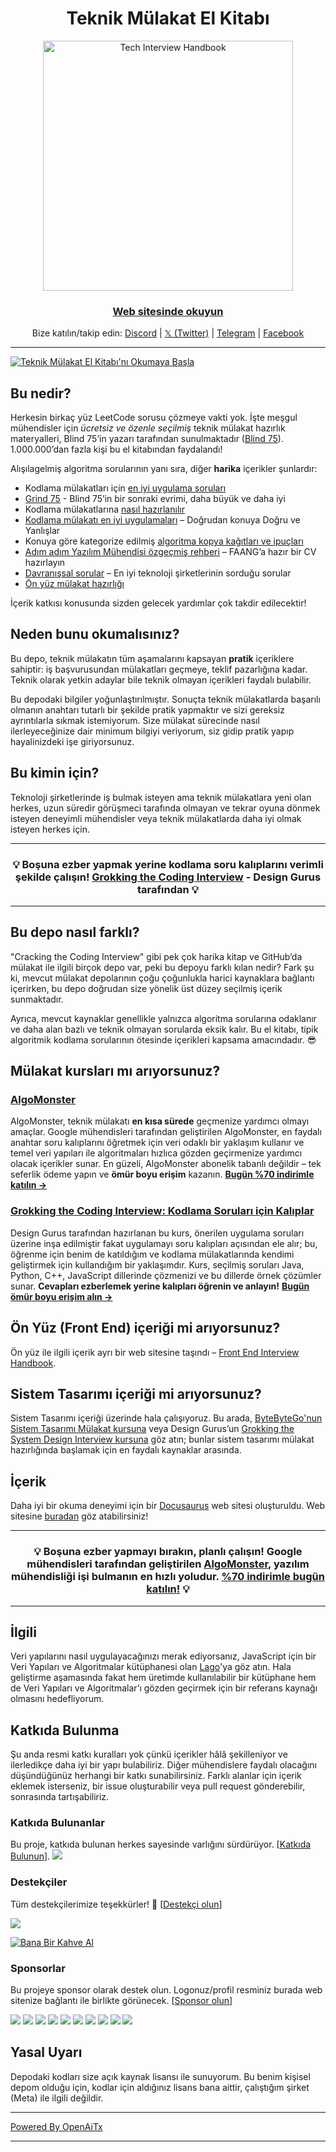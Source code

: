 <h1 align="center">Teknik Mülakat El Kitabı</h1>

<div align="center">
  <a href="https://www.techinterviewhandbook.org/">
    <img src="assets/logo.svg" alt="Tech Interview Handbook" width="400" />
  </a>
  <br />
  <h3>
    <a href="https://www.techinterviewhandbook.org/">Web sitesinde okuyun</a>
  </h3>
  <p>
    Bize katılın/takip edin: <a href="https://discord.gg/usMqNaPczq" target="_blank">Discord</a> | <a href="https://twitter.com/techinterviewhb" target="_blank">𝕏 (Twitter)</a> | <a href="https://t.me/techinterviewhandbook" target="_blank">Telegram</a> |  <a href="https://facebook.com/techinterviewhandbook" target="_blank">Facebook</a>
  </p>
</div>

---

<a href="https://www.techinterviewhandbook.org/software-engineering-interview-guide/" target="_blank">
  <img src="assets/start-reading-button.jpg" alt="Teknik Mülakat El Kitabı'nı Okumaya Başla" />
</a>

## Bu nedir?

Herkesin birkaç yüz LeetCode sorusu çözmeye vakti yok. İşte meşgul mühendisler için _ücretsiz ve özenle seçilmiş_ teknik mülakat hazırlık materyalleri, Blind 75’in yazarı tarafından sunulmaktadır ([Blind 75](https://www.teamblind.com/post/New-Year-Gift---Curated-List-of-Top-75-LeetCode-Questions-to-Save-Your-Time-OaM1orEU)). 1.000.000’dan fazla kişi bu el kitabından faydalandı!

Alışılagelmiş algoritma sorularının yanı sıra, diğer **harika** içerikler şunlardır:

- Kodlama mülakatları için [en iyi uygulama soruları](https://www.techinterviewhandbook.org/coding-interview-study-plan/)
- [Grind 75](https://www.techinterviewhandbook.org/grind75) - Blind 75’in bir sonraki evrimi, daha büyük ve daha iyi
- Kodlama mülakatlarına [nasıl hazırlanılır](https://www.techinterviewhandbook.org/coding-interview-prep/)
- [Kodlama mülakatı en iyi uygulamaları](https://www.techinterviewhandbook.org/coding-interview-cheatsheet/) – Doğrudan konuya Doğru ve Yanlışlar
- Konuya göre kategorize edilmiş [algoritma kopya kağıtları ve ipuçları](https://www.techinterviewhandbook.org/algorithms/study-cheatsheet/)
- [Adım adım Yazılım Mühendisi özgeçmiş rehberi](https://www.techinterviewhandbook.org/resume/) – FAANG’a hazır bir CV hazırlayın
- [Davranışsal sorular](https://www.techinterviewhandbook.org/behavioral-interview-questions/) – En iyi teknoloji şirketlerinin sorduğu sorular
- [Ön yüz mülakat hazırlığı](https://www.frontendinterviewhandbook.com)

İçerik katkısı konusunda sizden gelecek yardımlar çok takdir edilecektir!

## Neden bunu okumalısınız?

Bu depo, teknik mülakatın tüm aşamalarını kapsayan **pratik** içeriklere sahiptir: iş başvurusundan mülakatları geçmeye, teklif pazarlığına kadar. Teknik olarak yetkin adaylar bile teknik olmayan içerikleri faydalı bulabilir.

Bu depodaki bilgiler yoğunlaştırılmıştır. Sonuçta teknik mülakatlarda başarılı olmanın anahtarı tutarlı bir şekilde pratik yapmaktır ve sizi gereksiz ayrıntılarla sıkmak istemiyorum. Size mülakat sürecinde nasıl ilerleyeceğinize dair minimum bilgiyi veriyorum, siz gidip pratik yapıp hayalinizdeki işe giriyorsunuz.

## Bu kimin için?

Teknoloji şirketlerinde iş bulmak isteyen ama teknik mülakatlara yeni olan herkes, uzun süredir görüşmeci tarafında olmayan ve tekrar oyuna dönmek isteyen deneyimli mühendisler veya teknik mülakatlarda daha iyi olmak isteyen herkes için.

---

<div align="center">
  <h3>💡 Boşuna ezber yapmak yerine kodlama soru kalıplarını verimli şekilde çalışın! 
    <a href="https://designgurus.org/link/kJSIoU?url=https%3A%2F%2Fdesigngurus.org%2Fcourse%3Fcourseid%3Dgrokking-the-coding-interview">Grokking the Coding Interview</a> - Design Gurus tarafından 💡
  </h3>
</div>

---

## Bu depo nasıl farklı?

"Cracking the Coding Interview" gibi pek çok harika kitap ve GitHub’da mülakat ile ilgili birçok depo var, peki bu depoyu farklı kılan nedir? Fark şu ki, mevcut mülakat depolarının çoğu çoğunlukla harici kaynaklara bağlantı içerirken, bu depo doğrudan size yönelik üst düzey seçilmiş içerik sunmaktadır.

Ayrıca, mevcut kaynaklar genellikle yalnızca algoritma sorularına odaklanır ve daha alan bazlı ve teknik olmayan sorularda eksik kalır. Bu el kitabı, tipik algoritmik kodlama sorularının ötesinde içerikleri kapsama amacındadır. 😎

## Mülakat kursları mı arıyorsunuz?

### [AlgoMonster](https://shareasale.com/r.cfm?b=1873647&u=3114753&m=114505&urllink=&afftrack=)

AlgoMonster, teknik mülakatı **en kısa sürede** geçmenize yardımcı olmayı amaçlar. Google mühendisleri tarafından geliştirilen AlgoMonster, en faydalı anahtar soru kalıplarını öğretmek için veri odaklı bir yaklaşım kullanır ve temel veri yapıları ile algoritmaları hızlıca gözden geçirmenize yardımcı olacak içerikler sunar. En güzeli, AlgoMonster abonelik tabanlı değildir – tek seferlik ödeme yapın ve **ömür boyu erişim** kazanın. [**Bugün %70 indirimle katılın →**](https://shareasale.com/r.cfm?b=1873647&u=3114753&m=114505&urllink=&afftrack=)

### [Grokking the Coding Interview: Kodlama Soruları için Kalıplar](https://designgurus.org/link/kJSIoU?url=https%3A%2F%2Fdesigngurus.org%2Fcourse%3Fcourseid%3Dgrokking-the-coding-interview)

Design Gurus tarafından hazırlanan bu kurs, önerilen uygulama soruları üzerine inşa edilmiştir fakat uygulamayı soru kalıpları açısından ele alır; bu, öğrenme için benim de katıldığım ve kodlama mülakatlarında kendimi geliştirmek için kullandığım bir yaklaşımdır. Kurs, seçilmiş soruları Java, Python, C++, JavaScript dillerinde çözmenizi ve bu dillerde örnek çözümler sunar. **Cevapları ezberlemek yerine kalıpları öğrenin ve anlayın!** [**Bugün ömür boyu erişim alın →**](https://designgurus.org/link/kJSIoU?url=https%3A%2F%2Fdesigngurus.org%2Fcourse%3Fcourseid%3Dgrokking-the-coding-interview)

## Ön Yüz (Front End) içeriği mi arıyorsunuz?

Ön yüz ile ilgili içerik ayrı bir web sitesine taşındı – [Front End Interview Handbook](https://frontendinterviewhandbook.com).

## Sistem Tasarımı içeriği mi arıyorsunuz?

Sistem Tasarımı içeriği üzerinde hala çalışıyoruz. Bu arada, [ByteByteGo'nun Sistem Tasarımı Mülakat kursuna](https://bytebytego.com?fpr=techinterviewhandbook) veya Design Gurus’un [Grokking the System Design Interview kursuna](https://designgurus.org/link/kJSIoU?url=https%3A%2F%2Fdesigngurus.org%2Fcourse%3Fcourseid%3Dgrokking-the-system-design-interview) göz atın; bunlar sistem tasarımı mülakat hazırlığında başlamak için en faydalı kaynaklar arasında.

## İçerik

Daha iyi bir okuma deneyimi için bir [Docusaurus](https://github.com/facebook/docusaurus) web sitesi oluşturuldu. Web sitesine [buradan](https://www.techinterviewhandbook.org) göz atabilirsiniz!

---

<div align="center">
  <h3>💡 Boşuna ezber yapmayı bırakın, planlı çalışın! Google mühendisleri tarafından geliştirilen <a href="https://shareasale.com/r.cfm?b=1873647&u=3114753&m=114505&urllink=&afftrack=">AlgoMonster</a>, yazılım mühendisliği işi bulmanın en hızlı yoludur. <a href="https://shareasale.com/r.cfm?b=1873647&u=3114753&m=114505&urllink=&afftrack=">%70 indirimle bugün katılın!</a> 💡</h3>
</div>

---

## İlgili

Veri yapılarını nasıl uygulayacağınızı merak ediyorsanız, JavaScript için bir Veri Yapıları ve Algoritmalar kütüphanesi olan [Lago](https://github.com/yangshun/lago)'ya göz atın. Hala geliştirme aşamasında fakat hem üretimde kullanılabilir bir kütüphane hem de Veri Yapıları ve Algoritmalar’ı gözden geçirmek için bir referans kaynağı olmasını hedefliyorum.

## Katkıda Bulunma

Şu anda resmi katkı kuralları yok çünkü içerikler hâlâ şekilleniyor ve ilerledikçe daha iyi bir yapı bulabiliriz. Diğer mühendislere faydalı olacağını düşündüğünüz herhangi bir katkı sunabilirsiniz. Farklı alanlar için içerik eklemek isterseniz, bir issue oluşturabilir veya pull request gönderebilir, sonrasında tartışabiliriz.

### Katkıda Bulunanlar

Bu proje, katkıda bulunan herkes sayesinde varlığını sürdürüyor. [[Katkıda Bulunun](CONTRIBUTING.md)]. <a href="https://github.com/yangshun/tech-interview-handbook/graphs/contributors"><img src="https://opencollective.com/tech-interview-handbook/contributors.svg?width=890&button=false"></a>

### Destekçiler

Tüm destekçilerimize teşekkürler! 🙏 [[Destekçi olun](https://opencollective.com/tech-interview-handbook#backer)]

<a href="https://opencollective.com/tech-interview-handbook#backers" target="_blank"><img src="https://opencollective.com/tech-interview-handbook/backers.svg?width=890"></a>

<a href="https://www.buymeacoffee.com/yangshun" target="_blank"><img src="https://www.buymeacoffee.com/assets/img/custom_images/orange_img.png" alt="Bana Bir Kahve Al" style="height: auto !important; width: auto !important;"></a>

### Sponsorlar

Bu projeye sponsor olarak destek olun. Logonuz/profil resminiz burada web sitenize bağlantı ile birlikte görünecek. [[Sponsor olun](https://opencollective.com/tech-interview-handbook#sponsor)]

<a href="https://opencollective.com/tech-interview-handbook/sponsor/0/website" target="_blank"><img src="https://opencollective.com/tech-interview-handbook/sponsor/0/avatar.svg"></a> <a href="https://opencollective.com/tech-interview-handbook/sponsor/1/website" target="_blank"><img src="https://opencollective.com/tech-interview-handbook/sponsor/1/avatar.svg"></a> <a href="https://opencollective.com/tech-interview-handbook/sponsor/2/website" target="_blank"><img src="https://opencollective.com/tech-interview-handbook/sponsor/2/avatar.svg"></a> <a href="https://opencollective.com/tech-interview-handbook/sponsor/3/website" target="_blank"><img src="https://opencollective.com/tech-interview-handbook/sponsor/3/avatar.svg"></a> <a href="https://opencollective.com/tech-interview-handbook/sponsor/4/website" target="_blank"><img src="https://opencollective.com/tech-interview-handbook/sponsor/4/avatar.svg"></a> <a href="https://opencollective.com/tech-interview-handbook/sponsor/5/website" target="_blank"><img src="https://opencollective.com/tech-interview-handbook/sponsor/5/avatar.svg"></a> <a href="https://opencollective.com/tech-interview-handbook/sponsor/6/website" target="_blank"><img src="https://opencollective.com/tech-interview-handbook/sponsor/6/avatar.svg"></a> <a href="https://opencollective.com/tech-interview-handbook/sponsor/7/website" target="_blank"><img src="https://opencollective.com/tech-interview-handbook/sponsor/7/avatar.svg"></a> <a href="https://opencollective.com/tech-interview-handbook/sponsor/8/website" target="_blank"><img src="https://opencollective.com/tech-interview-handbook/sponsor/8/avatar.svg"></a> <a href="https://opencollective.com/tech-interview-handbook/sponsor/9/website" target="_blank"><img src="https://opencollective.com/tech-interview-handbook/sponsor/9/avatar.svg"></a>

## Yasal Uyarı

Depodaki kodları size açık kaynak lisansı ile sunuyorum. Bu benim kişisel depom olduğu için, kodlar için aldığınız lisans bana aittir, çalıştığım şirket (Meta) ile ilgili değildir.

---

[Powered By OpenAiTx](https://github.com/OpenAiTx/OpenAiTx)

---